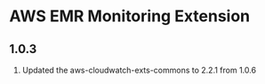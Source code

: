 # AWS EMR Monitoring Extension

## 1.0.3
1. Updated the aws-cloudwatch-exts-commons to 2.2.1 from 1.0.6